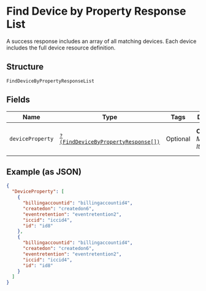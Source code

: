 
# Find Device by Property Response List

A success response includes an array of all matching devices. Each device includes the full device resource definition.

## Structure

`FindDeviceByPropertyResponseList`

## Fields

| Name | Type | Tags | Description | Getter | Setter |
|  --- | --- | --- | --- | --- | --- |
| `deviceProperty` | [`?(FindDeviceByPropertyResponse[])`](../../doc/models/find-device-by-property-response.md) | Optional | **Constraints**: *Maximum Items*: `100` | getDeviceProperty(): ?array | setDeviceProperty(?array deviceProperty): void |

## Example (as JSON)

```json
{
  "DeviceProperty": [
    {
      "billingaccountid": "billingaccountid4",
      "createdon": "createdon6",
      "eventretention": "eventretention2",
      "iccid": "iccid4",
      "id": "id8"
    },
    {
      "billingaccountid": "billingaccountid4",
      "createdon": "createdon6",
      "eventretention": "eventretention2",
      "iccid": "iccid4",
      "id": "id8"
    }
  ]
}
```

